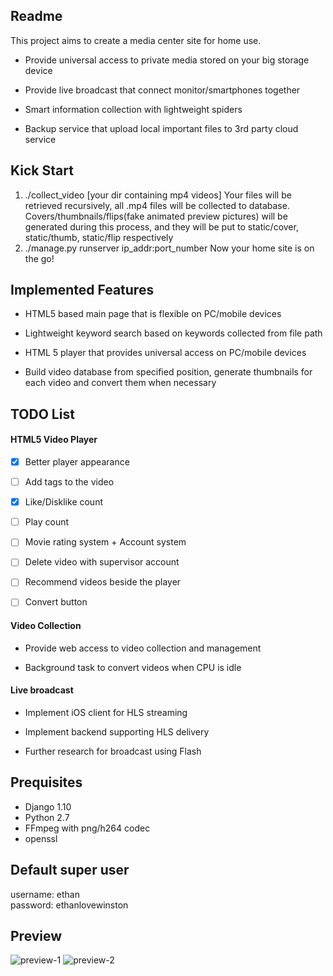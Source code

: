 ## Readme

This project aims to create a media center site for home use.

* Provide universal access to private media stored on your big storage device

* Provide live broadcast that connect monitor/smartphones together

* Smart information collection with lightweight spiders

* Backup service that upload local important files to 3rd party cloud service

## Kick Start

1. ./collect_video [your dir containing mp4 videos]
   Your files will be retrieved recursively, all .mp4 files will be collected to database.
   Covers/thumbnails/flips(fake animated preview pictures) will be generated during this process,
   and they will be put to static/cover, static/thumb, static/flip respectively
2. ./manage.py runserver ip_addr:port_number
   Now your home site is on the go!

## Implemented Features

* HTML5 based main page that is flexible on PC/mobile devices

* Lightweight keyword search based on keywords collected from file path 

* HTML 5 player that provides  universal access on PC/mobile devices

* Build video database from specified position, generate thumbnails for each video and convert them when necessary

## TODO List

#### HTML5 Video Player

* [x] Better player appearance

* [ ] Add tags to the video

* [x] Like/Disklike count
 
* [ ] Play count

* [ ] Movie rating system + Account system

* [ ] Delete video with supervisor account

* [ ] Recommend videos beside the player

* [ ] Convert button

#### Video Collection

* Provide web access to video collection and management

* Background task to convert videos when CPU is idle
 

#### Live broadcast

* Implement iOS client for HLS streaming

* Implement backend supporting HLS delivery

* Further research for broadcast using Flash

## Prequisites

* Django 1.10   
* Python 2.7  
* FFmpeg with png/h264 codec
* openssl


## Default super user

username: ethan   
password: ethanlovewinston

## Preview

![preview-1](http://wx3.sinaimg.cn/mw690/83e56decgy1fdmbjhl8dqj20l00ltk4z.jpg)
![preview-2](http://wx2.sinaimg.cn/large/83e56decgy1fdmbjjbtutj20wp0gydtk.jpg)


